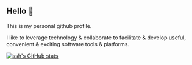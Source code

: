 ## Hello 👋

This is my personal github profile. 

I like to leverage technology & collaborate to facilitate & develop useful, convenient & exciting software tools & platforms.



[![ssh's GitHub stats](https://github-readme-stats.vercel.app/api?username=shankarramshivram)](https://github.com/shankarramshivram/github-readme-stats)
<!--
**shankarramshivram/shankarramshivram** is a ✨ _special_ ✨ repository because its `README.md` (this file) appears on your GitHub profile.

Here are some ideas to get you started:

- 🔭 I’m currently working on ...
- 🌱 I’m currently learning ...
- 👯 I’m looking to collaborate on ...
- 🤔 I’m looking for help with ...
- 💬 Ask me about ...
- 📫 How to reach me: ...
- 😄 Pronouns: ...
- ⚡ Fun fact: ...
-->

